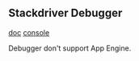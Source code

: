 Stackdriver Debugger
-

[doc](https://cloud.google.com/debugger/docs)
[console](https://console.cloud.google.com/debug)

Debugger don't support App Engine.
